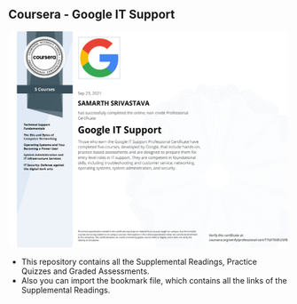 ## Coursera - Google IT Support

<img src="Coursera T7GF76VEUSFB.pdf" >

- This repository contains all the Supplemental Readings, Practice Quizzes and Graded Assessments.
- Also you can import the bookmark file, which contains all the links of the Supplemental Readings.
